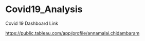 # Covid19_Analysis

Covid 19 Dashboard Link 

https://public.tableau.com/app/profile/annamalai.chidambaram
